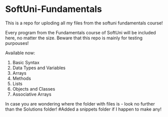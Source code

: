 # SoftUni-Fundamentals
This is a repo for uploding all my files from the softuni fundamentals course!

Every program from the Fundamentals course of SoftUni will be included here, no matter the size.
Beware that this repo is mainly for testing purpouses!

Available now:
1. Basic Syntax
2. Data Types and Variables
3. Arrays
4. Methods
5. Lists
6. Objects and Classes
7. Associative Arrays

In case you are wondering where the folder with files is - look no further than the Solutions folder!
#Added a snippets folder if I happen to make any!

